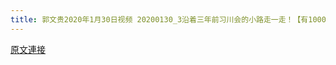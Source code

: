 ```yaml
---
title: 郭文贵2020年1月30日视频 20200130_3沿着三年前习川会的小路走一走！【有1000个理由要搞好中美关系没有一个理由给搞坏中美关系。】
---
```


[原文連接](https://gnews.org/ThreadView/53479250)


